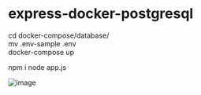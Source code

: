 # express-docker-postgresql

cd docker-compose/database/  
mv .env-sample .env  
docker-compose up

npm i
node app.js

![image](https://github.com/kurosawa-kuro/express-docker-postgresql/assets/15902862/6b8eb8f8-8785-40c3-b6d0-9a33b60052af)

